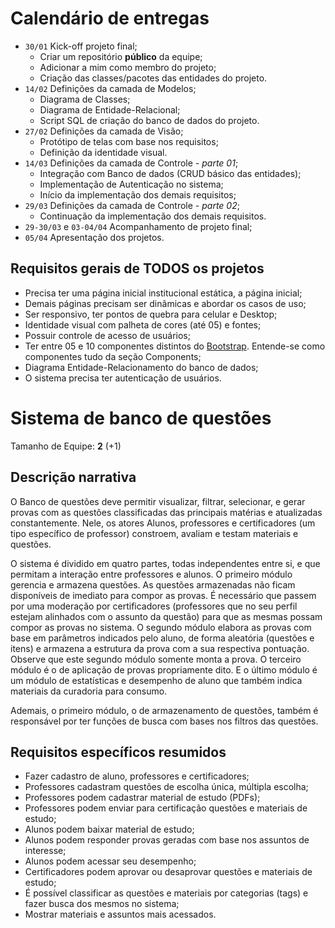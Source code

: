 # Calendário de entregas

- ``30/01`` Kick-off projeto final;
  - Criar um repositório **público** da equipe;
  - Adicionar a mim como membro do projeto;
  - Criação das classes/pacotes das entidades do projeto.
- ``14/02`` Definições da camada de Modelos;
  - Diagrama de Classes;
  - Diagrama de Entidade-Relacional;
  - Script SQL de criação do banco de dados do projeto.
- ``27/02`` Definições da camada de Visão;
  - Protótipo de telas com base nos requisitos;
  - Definição da identidade visual.
- ``14/03`` Definições da camada de Controle - *parte 01*;
  - Integração com Banco de dados (CRUD básico das entidades);
  - Implementação de Autenticação no sistema;
  - Início da implementação dos demais requisitos;
- ``29/03`` Definições da camada de Controle - *parte 02*;
  - Continuação da implementação dos demais requisitos.
- ``29-30/03`` e ``03-04/04`` Acompanhamento de projeto final;
- ``05/04`` Apresentação dos projetos.

## Requisitos gerais de TODOS os projetos 

- Precisa ter uma página inicial institucional estática, a página inicial;
- Demais páginas precisam ser dinâmicas e abordar os casos de uso;
- Ser responsivo, ter pontos de quebra para celular e Desktop; 
- Identidade visual com palheta de cores (até 05) e fontes;
- Possuir controle de acesso de usuários;
- Ter entre 05 e 10 componentes distintos do [Bootstrap](http://www.getbootstrap.com/). Entende-se como componentes tudo da seção Components;
- Diagrama Entidade-Relacionamento do banco de dados;
- O sistema precisa ter autenticação de usuários.

# Sistema de banco de questões

Tamanho de Equipe: **2** (+1)

## Descrição narrativa



O Banco de questões deve permitir visualizar, filtrar, selecionar, e gerar provas com as questões classificadas das principais matérias e atualizadas constantemente. Nele, os atores Alunos, professores e certificadores (um tipo específico de professor) constroem, avaliam e testam materiais e questões. 

O sistema é dividido em quatro partes, todas independentes entre si, e que permitam a interação entre professores e alunos. O primeiro módulo gerencia e armazena questões. As questões armazenadas não ficam disponíveis de imediato para compor as provas. É necessário que passem por uma moderação por certificadores (professores que no seu perfil estejam alinhados com o assunto da questão) para que as mesmas possam compor as provas no sistema. O segundo módulo elabora as provas com base em parâmetros indicados pelo aluno, de forma aleatória (questões e itens) e armazena a estrutura da prova com a sua respectiva pontuação. Observe que este segundo módulo somente monta a prova. O terceiro módulo é o de aplicação de provas propriamente dito. E o último módulo é um módulo de estatísticas e desempenho de aluno que também indica materiais da curadoria para consumo.

Ademais, o primeiro módulo, o de armazenamento de questões, também é responsável por ter funções de busca com bases nos filtros das questões.


## Requisitos específicos resumidos

- Fazer cadastro de aluno, professores e certificadores;
- Professores cadastram questões de escolha única, múltipla escolha;
- Professores podem cadastrar material de estudo (PDFs);
- Professores podem enviar para certificação questões e materiais de estudo;
- Alunos podem baixar material de estudo;
- Alunos podem responder provas geradas com base nos assuntos de interesse;
- Alunos podem acessar seu desempenho;
- Certificadores podem aprovar ou desaprovar questões e materiais de estudo;
- É possível classificar as questões e materiais por categorias (tags) e fazer busca dos mesmos no sistema;
- Mostrar materiais e assuntos mais acessados.
